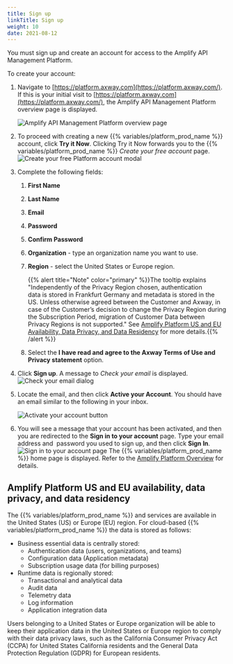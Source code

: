 ```yaml
---
title: Sign up
linkTitle: Sign up
weight: 10
date: 2021-08-12
---
```

You must sign up and create an account for access to the Amplify API Management Platform.

To create your account:

1. Navigate to [https://platform.axway.com](https://platform.axway.com/). If this is your initial visit to [https://platform.axway.com](https://platform.axway.com/), the Amplify API Management Platform overview page is displayed.

    ![Amplify API Management Platform overview page](/Images/amplify_platform_overiew.png)

2. To proceed with creating a new {{% variables/platform_prod_name %}} account, click **Try it Now**. Clicking Try it Now forwards you to the {{% variables/platform_prod_name %}} _Create your free account_ page.
    ![Create your free Platform account modal](/Images/platform_sign_up_blank.png)
3. Complete the following fields:
    1. **First Name**
    2. **Last Name**
    3. **Email**
    4. **Password**
    5. **Confirm Password**
    6. **Organization** - type an organization name you want to use.
    7. **Region** - select the United States or Europe region.

        {{% alert title="Note" color="primary" %}}The tooltip explains "Independently of the Privacy Region chosen, authentication data is stored in Frankfurt Germany and metadata is stored in the US. Unless otherwise agreed between the Customer and Axway, in case of the Customer’s decision to change the Privacy Region during the Subscription Period, migration of Customer Data between Privacy Regions is not supported." See [Amplify Platform US and EU Availability, Data Privacy, and Data Residency](#amplify-platform-us-and-eu-availability-data-privacy-and-data-residency) for more details.{{% /alert %}}

    8. Select the **I have read and agree to the Axway Terms of Use and Privacy statement** option.

4. Click **Sign up**. A message to _Check your email_ is displayed.
    ![Check your email dialog](/Images/check_your_email.png)
5. Locate the email, and then click **Active your Account**. You should have an email similar to the following in your inbox.

    ![Activate your account button](/Images/activation_email.png)

6. You will see a message that your account has been activated, and then you are redirected to the **Sign in to your account** page. Type your email address and  password you used to sign up, and then click **Sign In**.
    ![Sign in to your account page](/Images/sign_in_to_your_account.png)
    The {{% variables/platform_prod_name %}} home page is displayed. Refer to the [Amplify Platform Overview](/docs/getting_started_with_amplify_platform_management/overview) for details.

## Amplify Platform US and EU availability, data privacy, and data residency

The {{% variables/platform_prod_name %}} and services are available in the United States (US) or Europe (EU) region. For cloud-based {{% variables/platform_prod_name %}} the data is stored as follows:

* Business essential data is centrally stored:
    * Authentication data (users, organizations, and teams)
    * Configuration data (Application metadata)
    * Subscription usage data (for billing purposes)
* Runtime data is regionally stored:
    * Transactional and analytical data
    * Audit data
    * Telemetry data
    * Log information
    * Application integration data

Users belonging to a United States or Europe organization will be able to keep their application data in the United States or Europe region to comply with their data privacy laws, such as the California Consumer Privacy Act (CCPA) for United States California residents and the General Data Protection Regulation (GDPR) for European residents.
